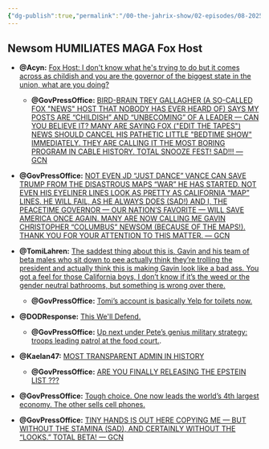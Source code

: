 ```yaml
---
{"dg-publish":true,"permalink":"/00-the-jahrix-show/02-episodes/08-2025/08-17-2025/","tags":["jahrixshow","maga","trump"],"updated":"2025-08-18T10:36:24.027-04:00"}
---
```


## Newsom HUMILIATES MAGA Fox Host

- **@Acyn:** [Fox Host: I don't know what he's trying to do but it comes across as childish and you are the governor of the biggest state in the union, what are you doing?](https://x.com/Acyn/status/1956565151815197115)
    - **@GovPressOffice:** [BIRD-BRAIN TREY GALLAGHER (A SO-CALLED FOX "NEWS" HOST THAT NOBODY HAS EVER HEARD OF) SAYS MY POSTS ARE “CHILDISH” AND “UNBECOMING” OF A LEADER — CAN YOU BELIEVE IT? MANY ARE SAYING FOX ("EDIT THE TAPES") NEWS SHOULD CANCEL HIS PATHETIC LITTLE "BEDTIME SHOW" IMMEDIATELY. THEY ARE CALLING IT THE MOST BORING PROGRAM IN CABLE HISTORY. TOTAL SNOOZE FEST! SAD!!! — GCN](https://x.com/GovPressOffice/status/1956774735930609726)

- **@GovPressOffice:** [NOT EVEN JD “JUST DANCE” VANCE CAN SAVE TRUMP FROM THE DISASTROUS MAPS “WAR” HE HAS STARTED. NOT EVEN HIS EYELINER LINES LOOK AS PRETTY AS CALIFORNIA “MAP” LINES. HE WILL FAIL, AS HE ALWAYS DOES (SAD!) AND I, THE PEACETIME GOVERNOR — OUR NATION’S FAVORITE — WILL SAVE AMERICA ONCE AGAIN. MANY ARE NOW CALLING ME GAVIN CHRISTOPHER “COLUMBUS” NEWSOM (BECAUSE OF THE MAPS!). THANK YOU FOR YOUR ATTENTION TO THIS MATTER. — GCN](https://x.com/GovPressOffice/status/1956816352947438048)

- **@TomiLahren:** [The saddest thing about this is, Gavin and his team of beta males who sit down to pee actually think they’re trolling the president and actually think this is making Gavin look like a bad ass. You got a feel for those California boys, I don’t know if it’s the weed or the gender neutral bathrooms, but something is wrong over there.](https://x.com/TomiLahren/status/1956753524554866896)
    - **@GovPressOffice:** [Tomi’s account is basically Yelp for toilets now.](https://x.com/GovPressOffice/status/1956826671904084419)

- **@DODResponse:** [This We'll Defend.](https://x.com/DODResponse/status/1956838388872458744)
    - **@GovPressOffice:** [Up next under Pete’s genius military strategy: troops leading patrol at the food court.](https://x.com/GovPressOffice/status/1956872033675202636).

- **@Kaelan47:** [MOST TRANSPARENT ADMIN IN HISTORY](https://x.com/Kaelan47/status/1956860105154085075)
    - **@GovPressOffice:** [ARE YOU FINALLY RELEASING THE EPSTEIN LIST ???](https://x.com/GovPressOffice/status/1956894661555155320)

- **@GovPressOffice:** [Tough choice. One now leads the world’s 4th largest economy. The other sells cell phones.](https://x.com/GovPressOffice/status/1956917245390753864)

- **@GovPressOffice:** [TINY HANDS IS OUT HERE COPYING ME — BUT WITHOUT THE STAMINA (SAD), AND CERTAINLY WITHOUT THE “LOOKS.” TOTAL BETA! — GCN](https://x.com/GovPressOffice/status/1956571832875921474)